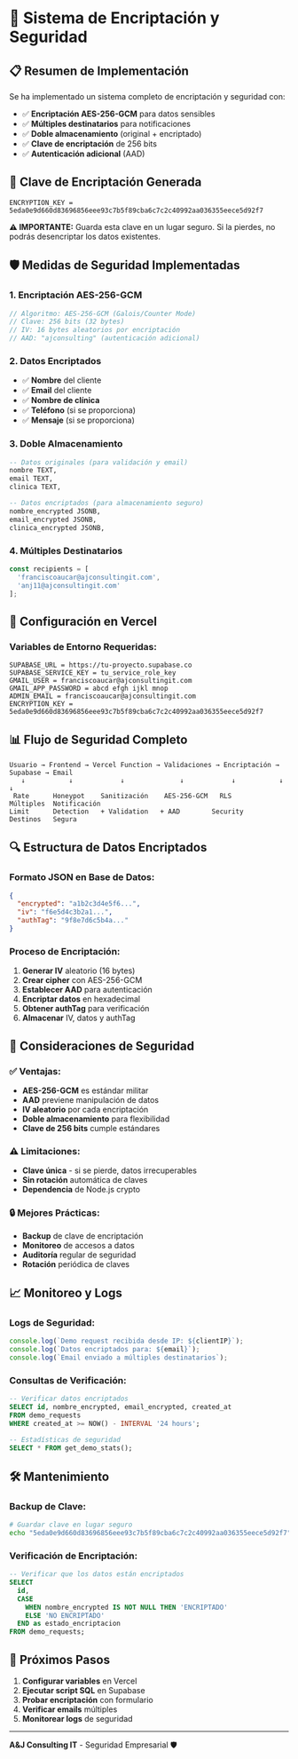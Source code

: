 # 🔐 Sistema de Encriptación y Seguridad

## 📋 Resumen de Implementación

Se ha implementado un sistema completo de encriptación y seguridad con:

- ✅ **Encriptación AES-256-GCM** para datos sensibles
- ✅ **Múltiples destinatarios** para notificaciones
- ✅ **Doble almacenamiento** (original + encriptado)
- ✅ **Clave de encriptación** de 256 bits
- ✅ **Autenticación adicional** (AAD)

## 🔑 Clave de Encriptación Generada

```
ENCRYPTION_KEY = 5eda0e9d660d83696856eee93c7b5f89cba6c7c2c40992aa036355eece5d92f7
```

**⚠️ IMPORTANTE:** Guarda esta clave en un lugar seguro. Si la pierdes, no podrás desencriptar los datos existentes.

## 🛡️ Medidas de Seguridad Implementadas

### **1. Encriptación AES-256-GCM**
```javascript
// Algoritmo: AES-256-GCM (Galois/Counter Mode)
// Clave: 256 bits (32 bytes)
// IV: 16 bytes aleatorios por encriptación
// AAD: "ajconsulting" (autenticación adicional)
```

### **2. Datos Encriptados**
- ✅ **Nombre** del cliente
- ✅ **Email** del cliente  
- ✅ **Nombre de clínica**
- ✅ **Teléfono** (si se proporciona)
- ✅ **Mensaje** (si se proporciona)

### **3. Doble Almacenamiento**
```sql
-- Datos originales (para validación y email)
nombre TEXT,
email TEXT,
clinica TEXT,

-- Datos encriptados (para almacenamiento seguro)
nombre_encrypted JSONB,
email_encrypted JSONB,
clinica_encrypted JSONB,
```

### **4. Múltiples Destinatarios**
```javascript
const recipients = [
  'franciscoaucar@ajconsultingit.com',
  'anj11@ajconsultingit.com'
];
```

## 🔧 Configuración en Vercel

### **Variables de Entorno Requeridas:**
```
SUPABASE_URL = https://tu-proyecto.supabase.co
SUPABASE_SERVICE_KEY = tu_service_role_key
GMAIL_USER = franciscoaucar@ajconsultingit.com
GMAIL_APP_PASSWORD = abcd efgh ijkl mnop
ADMIN_EMAIL = franciscoaucar@ajconsultingit.com
ENCRYPTION_KEY = 5eda0e9d660d83696856eee93c7b5f89cba6c7c2c40992aa036355eece5d92f7
```

## 📊 Flujo de Seguridad Completo

```
Usuario → Frontend → Vercel Function → Validaciones → Encriptación → Supabase → Email
   ↓           ↓            ↓              ↓            ↓           ↓        ↓
 Rate      Honeypot    Sanitización    AES-256-GCM   RLS        Múltiples  Notificación
Limit      Detection   + Validation   + AAD        Security    Destinos   Segura
```

## 🔍 Estructura de Datos Encriptados

### **Formato JSON en Base de Datos:**
```json
{
  "encrypted": "a1b2c3d4e5f6...",
  "iv": "f6e5d4c3b2a1...",
  "authTag": "9f8e7d6c5b4a..."
}
```

### **Proceso de Encriptación:**
1. **Generar IV** aleatorio (16 bytes)
2. **Crear cipher** con AES-256-GCM
3. **Establecer AAD** para autenticación
4. **Encriptar datos** en hexadecimal
5. **Obtener authTag** para verificación
6. **Almacenar** IV, datos y authTag

## 🚨 Consideraciones de Seguridad

### **✅ Ventajas:**
- **AES-256-GCM** es estándar militar
- **AAD** previene manipulación de datos
- **IV aleatorio** por cada encriptación
- **Doble almacenamiento** para flexibilidad
- **Clave de 256 bits** cumple estándares

### **⚠️ Limitaciones:**
- **Clave única** - si se pierde, datos irrecuperables
- **Sin rotación** automática de claves
- **Dependencia** de Node.js crypto

### **🔒 Mejores Prácticas:**
- **Backup** de clave de encriptación
- **Monitoreo** de accesos a datos
- **Auditoría** regular de seguridad
- **Rotación** periódica de claves

## 📈 Monitoreo y Logs

### **Logs de Seguridad:**
```javascript
console.log(`Demo request recibida desde IP: ${clientIP}`);
console.log(`Datos encriptados para: ${email}`);
console.log(`Email enviado a múltiples destinatarios`);
```

### **Consultas de Verificación:**
```sql
-- Verificar datos encriptados
SELECT id, nombre_encrypted, email_encrypted, created_at 
FROM demo_requests 
WHERE created_at >= NOW() - INTERVAL '24 hours';

-- Estadísticas de seguridad
SELECT * FROM get_demo_stats();
```

## 🛠️ Mantenimiento

### **Backup de Clave:**
```bash
# Guardar clave en lugar seguro
echo "5eda0e9d660d83696856eee93c7b5f89cba6c7c2c40992aa036355eece5d92f7" > encryption-key-backup.txt
```

### **Verificación de Encriptación:**
```sql
-- Verificar que los datos están encriptados
SELECT 
  id,
  CASE 
    WHEN nombre_encrypted IS NOT NULL THEN 'ENCRIPTADO'
    ELSE 'NO ENCRIPTADO'
  END as estado_encriptacion
FROM demo_requests;
```

## 🎯 Próximos Pasos

1. **Configurar variables** en Vercel
2. **Ejecutar script SQL** en Supabase
3. **Probar encriptación** con formulario
4. **Verificar emails** múltiples
5. **Monitorear logs** de seguridad

---

**A&J Consulting IT** - Seguridad Empresarial 🛡️
